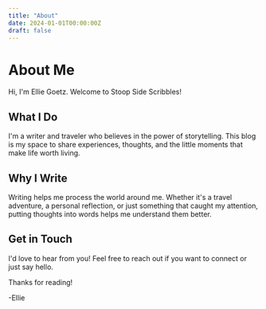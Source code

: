 ```yaml
---
title: "About"
date: 2024-01-01T00:00:00Z
draft: false
---
```


# About Me

Hi, I'm Ellie Goetz. Welcome to Stoop Side Scribbles!

## What I Do

I'm a writer and traveler who believes in the power of storytelling. This blog is my space to share experiences, thoughts, and the little moments that make life worth living.

## Why I Write

Writing helps me process the world around me. Whether it's a travel adventure, a personal reflection, or just something that caught my attention, putting thoughts into words helps me understand them better.

## Get in Touch

I'd love to hear from you! Feel free to reach out if you want to connect or just say hello.

Thanks for reading!

-Ellie 